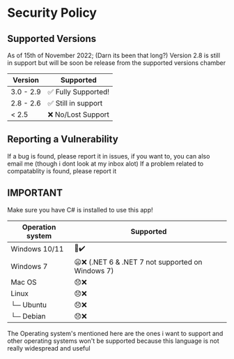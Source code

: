 # Security Policy

## Supported Versions

As of 15th of November 2022; (Darn its been that long?)
Version 2.8 is still in support but will be soon be release from the supported versions chamber

| Version | Supported          |
| ------- | ------------------ |
| 3.0 - 2.9   | ✅ Fully Supported!|
| 2.8 - 2.6   | ✅ Still in support|
| < 2.5   | ❌  No/Lost Support|

## Reporting a Vulnerability

<!--- Use this section to tell people how to report a vulnerability.

Tell them where to go, how often they can expect to get an update on a
reported vulnerability, what to expect if the vulnerability is accepted or
declined, etc. -->

If a bug is found, please report it in issues, if you want to, you can also email me (though i dont look at my inbox alot)
If a problem related to compatablity is found, please report it

## IMPORTANT
Make sure you have C# is installed to use this app!

| Operation system  | Supported |
| ----------------  | --------- |
|  Windows 10/11    |    🙂✔️  |
|  Windows 7        |    😦❌ (.NET 6 & .NET 7 not supported on Windows 7) |
|  Mac OS           |    😞❌  | 
|  Linux            |    😞❌  |
|  └─ Ubuntu        |    😞❌  |
|  └─ Debian        |    😞❌  |

The Operating system's mentioned here are the ones i want to support and other operating systems won't be supported because this language is not really widespread and useful